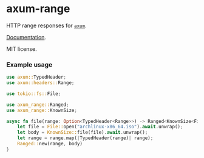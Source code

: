 # axum-range

HTTP range responses for [`axum`][1].

[Documentation][2].

MIT license.

### Example usage

```rust
use axum::TypedHeader;
use axum::headers::Range;

use tokio::fs::File;

use axum_range::Ranged;
use axum_range::KnownSize;

async fn file(range: Option<TypedHeader<Range>>) -> Ranged<KnownSize<File>> {
    let file = File::open("archlinux-x86_64.iso").await.unwrap();
    let body = KnownSize::file(file).await.unwrap();
    let range = range.map(|TypedHeader(range)| range);
    Ranged::new(range, body)
}
```

[1]: https://docs.rs/axum
[2]: https://docs.rs/axum-range
